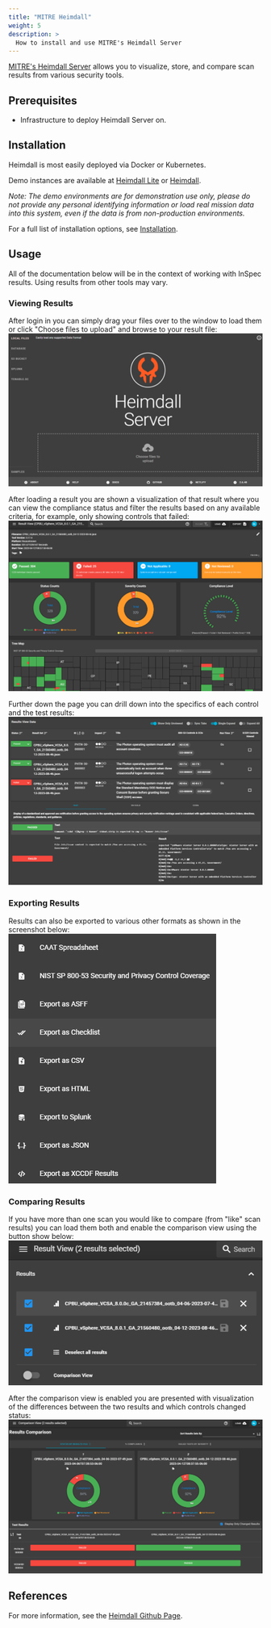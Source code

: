 ```yaml
---
title: "MITRE Heimdall"
weight: 5
description: >
  How to install and use MITRE's Heimdall Server
---
```

[MITRE's Heimdall Server](https://github.com/mitre/heimdall2) allows you to visualize, store, and compare scan results from various security tools.

## Prerequisites

* Infrastructure to deploy Heimdall Server on.

## Installation

Heimdall is most easily deployed via Docker or Kubernetes. 

Demo instances are available at [Heimdall Lite](https://heimdall-lite.mitre.org/) or [Heimdall](https://heimdall-demo.mitre.org/). 

*Note: The demo environments are for demonstration use only, please do not provide any personal identifying information or load real mission data into this system, even if the data is from non-production environments.*

For a full list of installation options, see [Installation](https://github.com/mitre/heimdall2#getting-started--installation).

## Usage
All of the documentation below will be in the context of working with InSpec results. Using results from other tools may vary.  

### Viewing Results

After login in you can simply drag your files over to the window to load them or click "Choose files to upload" and browse to your result file:  
![Heimdall Load File](../../images/heimdall_load_file.png)

After loading a result you are shown a visualization of that result where you can view the compliance status and filter the results based on any available criteria, for example, only showing controls that failed:  
![Heimdall Results View](../../images/heimdall_view_result.png)

Further down the page you can drill down into the specifics of each control and the test results:  
![Heimdall Test Results View](../../images/heimdall_view_result2.png)

### Exporting Results
Results can also be exported to various other formats as shown in the screenshot below:  
![Heimdall Export](../../images/heimdall_export_options.png)

### Comparing Results
If you have more than one scan you would like to compare (from "like" scan results) you can load them both and enable the comparison view using the button show below:  
![Heimdall Compare Button](../../images/heimdall_comparison_button.png)

After the comparison view is enabled you are presented with visualization of the differences between the two results and which controls changed status:  
![Heimdall Compare View](../../images/heimdall_comparison_view.png)

## References
For more information, see the [Heimdall Github Page](https://github.com/mitre/heimdall2).